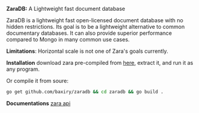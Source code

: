 

**ZaraDB:**
A Lightweight fast document database

ZaraDB is a lightweight fast open-licensed document database with no hidden restrictions.
Its goal is to be a lightweight alternative to common documentary databases.
It can also provide superior performance compared to Mongo in many common use cases.

**Limitations**:
Horizontal scale is not one of Zara's goals currently.


**Installation**
download zara pre-compiled from [here](https://github.com/baxiry/zaradb/releases), extract it, and run it as any program.

Or compile it from soure:

```bash
go get github.com/baxiry/zaradb && cd zaradb && go build .
```


**Documentations** 
[zara api](https://github.com/baxiry/zaradb/wiki/Zara-API)
